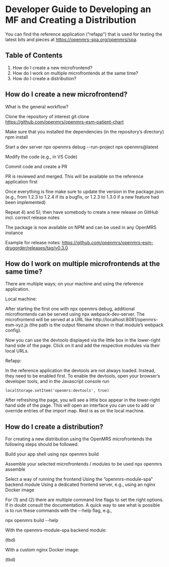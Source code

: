 # Developer Guide to Developing an MF and Creating a Distribution

You can find the reference application (“refapp”) that is used for testing the latest bits and pieces at https://openmrs-spa.org/openmrs/spa.

## Table of Contents

1. How do I create a new microfrontend?
2. How do I work on multiple microfrontends at the same time?
3. How do I create a distribution?



## How do I create a new microfrontend?

What is the general workflow?

Clone the repository of interest
git clone https://github.com/openmrs/openmrs-esm-patient-chart 

Make sure that you installed the dependencies (in the repository’s directory)
npm install

Start a dev server
npx openmrs debug --run-project
npx openmrs@latest

Modify the code (e.g., in VS Code)

Commit code and create a PR

PR is reviewed and merged. This will be available on the reference application first

Once everything is fine make sure to update the version in the package.json (e.g., from 1.2.3 to 1.2.4 if its a bugfix, or 1.2.3 to 1.3.0 if a new feature had been implemented)

Repeat 4) and 5); then have somebody to create a new release on GitHub incl. correct release notes

The package is now available on NPM and can be used in any OpenMRS instance

Example for release notes: https://github.com/openmrs/openmrs-esm-drugorder/releases/tag/v0.3.0


## How do I work on multiple microfrontends at the same time?
There are multiple ways; on your machine and using the reference application.

Local machine:

After starting the first one with npx openmrs debug, additional microfrontends can be served using npx webpack-dev-server. The microfrontend will be served at a URL like http://localhost:8081/openmrs-esm-xyz.js (the path is the output filename shown in that module’s webpack config).

Now you can use the devtools displayed via the little box in the lower-right hand side of the page. Click on it and add the respective modules via their local URLs.

Refapp:

In the reference application the devtools are not always loaded. Instead, they need to be enabled first. To enable the devtools, open your browser’s developer tools, and in the Javascript console run 

```
localStorage.setItem('openmrs:devtools', true)
```

After refreshing the page, you will see a little box appear in the lower-right hand side of the page. This will open an interface you can use to add or override entries of the import map. Rest is as on the local machine.


## How do I create a distribution?

For creating a new distribution using the OpenMRS microfrontends the following steps should be followed.

Build your app shell using
npx openmrs build

Assemble your selected microfrontends / modules to be used
npx openmrs assemble

Select a way of running the frontend
Using the “openmrs-module-spa” backend module
Using a dedicated frontend server, e.g., using an nginx Docker image

For (1) and (2) there are multiple command line flags to set the right options. If in doubt consult the documentation. A quick way to see what is possible is to run these commands with the --help flag, e.g.,

npx openmrs build --help

With the openmrs-module-spa backend module:

(tbd)

With a custom nginx Docker image:

(tbd)
